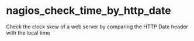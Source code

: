 # nagios_check_time_by_http_date
Check the clock skew of a web server by comparing the HTTP Date header with the local time
